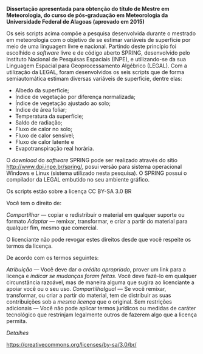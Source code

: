 **Dissertação apresentada para obtenção do título de Mestre em Meteorologia, do curso de pós-graduação em Meteorologia da Universidade Federal de Alagoas (aprovado em 2015)**

Os seis scripts acima compõe a pesquisa desenvolvida durante o mestrado em meteorologia com o objetivo de se estimar variáveis de superfície por meio de uma linguagem livre e nacional. Partindo deste princípio foi escolhido o *software* livre e de código aberto SPRING, desenvolvido pelo Instituto Nacional de Pesquisas Espaciais (INPE), e utilizando-se da sua Linguagem Espacial para Geoprocessamento Algébrico (LEGAL). Com a utilização da LEGAL, foram desenvolvidos os seis scripts que de forma semiautomática estimam diversas variáveis de superfície, dentre elas:

* Albedo da superfície;
* Índice de vegetação por diferença normalizada;
* Índice de vegetação ajustado ao solo;
* Índice de área foliar;
* Temperatura da superfície;
* Saldo de radiação;
* Fluxo de calor no solo;
* Fluxo de calor sensível;
* Fluxo de calor latente e
* Evapotranspiração real horária.

O *download* do *software* SPRING pode ser realizado através do sítio <http://www.dpi.inpe.br/spring/>, posui versão para sistema operacional Windows e Linux (sistema utilizado nesta pesquisa). O SPRING possui o compilador da LEGAL embutido no seu ambiente gráfico.

Os scripts estão sobre a licença CC BY-SA 3.0 BR

Você tem o direito de:

*Compartilhar* — copiar e redistribuir o material em qualquer suporte ou formato
*Adaptar* — remixar, transformar, e criar a partir do material
para qualquer fim, mesmo que comercial.

O licenciante não pode revogar estes direitos desde que você respeite os termos da licença.

De acordo com os termos seguintes:

*Atribuição* — Você deve dar o *crédito apropriado*, prover um link para a licença e *indicar se mudanças foram feitas*. Você deve fazê-lo em qualquer circunstância razoável, mas de maneira alguma que sugira ao licenciante a apoiar você ou o seu uso.
*CompartilhaIgual* — Se você remixar, transformar, ou criar a partir do material, tem de distribuir as suas contribuições sob a *mesma licença* que o original.
Sem restrições adicionais — Você não pode aplicar termos jurídicos ou medidas de caráter tecnológico que restrinjam legalmente outros de fazerem algo que a licença permita.

*Detalhes*

https://creativecommons.org/licenses/by-sa/3.0/br/
